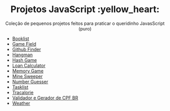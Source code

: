 <div align="center">
  <h1>Projetos JavaScript :yellow_heart:</h1>

  <p>Coleção de pequenos projetos feitos para praticar o queridinho JavasScript (puro)</p>
  
  <div align="left">
    <ul>
      <li><a href="https://github.com/capelaum/JS-Projects/tree/master/Booklist" target="_blank">Booklist</a></li>
      <li><a href="https://github.com/capelaum/JS-Projects/tree/master/Gamefield" target="_blank">Game Field</a></li>
      <li><a href="https://github.com/capelaum/JS-Projects/tree/master/Github_Finder" target="_blank">Github Finder</a></li>
      <li><a href="https://github.com/capelaum/JS-Projects/tree/master/Hangman" target="_blank">Hangman</a></li>
      <li><a href="https://github.com/capelaum/JS-Projects/tree/master/Hash_Game" target="_blank">Hash Game</a></li>
      <li><a href="https://github.com/capelaum/JS-Projects/tree/master/Loancalculator" target="_blank">Loan Calculator</a></li>
      <li><a href="https://github.com/capelaum/JS-Projects/tree/master/Memory_Game" target="_blank">Memory Game</a></li>
      <li><a href="https://github.com/capelaum/JS-Projects/tree/master/Mine_Sweeper" target="_blank">Mine Sweeper</a></li>
      <li><a href="https://github.com/capelaum/JS-Projects/tree/master/Numberguesser" target="_blank">Number Guesser</a></li>
      <li><a href="https://github.com/capelaum/JS-Projects/tree/master/Tasklist" target="_blank">Tasklist</a></li>
      <li><a href="https://github.com/capelaum/JS-Projects/tree/master/Tracalorie" target="_blank">Tracalorie</a></li>
      <li><a href="https://github.com/capelaum/JS-Projects/tree/master/Validador_CPF" target="_blank">Validador e Gerador de CPF BR</a></li>
      <li><a href="https://github.com/capelaum/JS-Projects/tree/master/Weather" target="_blank">Weather</a></li>
    </ul>
  </div>  
</div>
